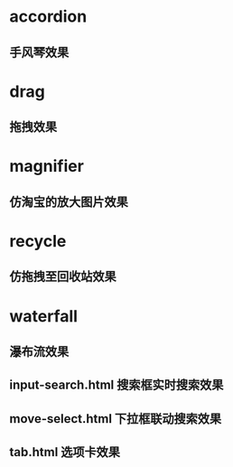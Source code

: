 # accordion
## 手风琴效果

# drag
## 拖拽效果

# magnifier
## 仿淘宝的放大图片效果

# recycle
## 仿拖拽至回收站效果

# waterfall
## 瀑布流效果

## input-search.html 搜索框实时搜索效果

## move-select.html 下拉框联动搜索效果

## tab.html 选项卡效果
